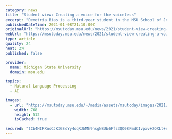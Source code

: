 ```yaml
---
category: news
title: "Student view: Creating a voice for the voiceless"
excerpt: "Demetria Bias is a third-year student in the MSU School of Journalism. She serves as the president of the MSU Chapter of The National Association of Black Journalists. On December 19, 2020, the Michigan State University Chapter of The National Association of Black Journalists was presented with the Student Chapter of the Year Award."
publishedDateTime: 2021-01-08T21:10:00Z
originalUrl: "https://msutoday.msu.edu/news/2021/student-view-creating-a-voice-for-the-voiceless"
webUrl: "https://msutoday.msu.edu/news/2021/student-view-creating-a-voice-for-the-voiceless"
type: article
quality: 24
heat: 24
published: false

provider:
  name: Michigan State University
  domain: msu.edu

topics:
  - Natural Language Processing
  - AI

images:
  - url: "https://msutoday.msu.edu/-/media/assets/msutoday/images/2021/student-view-creating-a-voice-for-the-voiceless/demetria-bias.jpg"
    width: 768
    height: 512
    isCached: true

secured: "tCb4HIFXnsCJKIGEdYy4oqRJWMh9hsgNBUb6Ffz3QO08PmdCIvpxv+2OXLt+neErkOGQix8jPq7kcsGUmSPuwl2/LIZjMa7tc02YcqJZl/pvSqMqVgFwrqaKugD+eoxsKvQ8kNqi2KrSXuRXy3MTYCz7RO/hi2JlEsJsMCCle0QUyFYufsCQfmzExZ1D0AaZR0+85sjbFAqe7gX5PspSNjX49R01BJH1NA9CiyDojgdxU1p2rO/0TfeT/EzJd4ty9XNz/NxHX3OqcVRudUwXA+y2H3EJFAJHIjmWkrs2KqR3TyEbQ8dagaf1L5MvGKLVKBtY/e8MgzrL9zmgNj540tpnKxPjufO9YJlZhKrZaB8=;tIt9m8xpBeE5jqb/eR6huA=="
---
```


